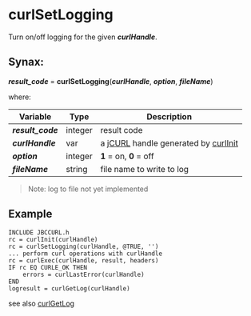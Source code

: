 # curlSetLogging

Turn on/off logging for the given ***curlHandle***.

## Synax:

***result_code*** = **curlSetLogging**(***curlHandle***, ***option***, ***fileName***)

where:

| Variable | Type | Description |
|--|--|--|
***result_code*** | integer | result code
***curlHandle*** | var | a [jCURL](../../jcurl) handle generated by [curlInit](../curlinit)
***option*** | integer | **1** = on,  **0** = off
***fileName*** | string | file name to write to log

>Note: log to file not yet implemented

## Example
```
INCLUDE JBCCURL.h
rc = curlInit(curlHandle)
rc = curlSetLogging(curlHandle, @TRUE, '')
... perform curl operations with curlHandle
rc = curlExec(curlHandle, result, headers)
IF rc EQ CURLE_OK THEN
    errors = curlLastError(curlHandle)
END
logresult = curlGetLog(curlHandle)
```

see also [curlGetLog](..curlGetLog/##heading)
